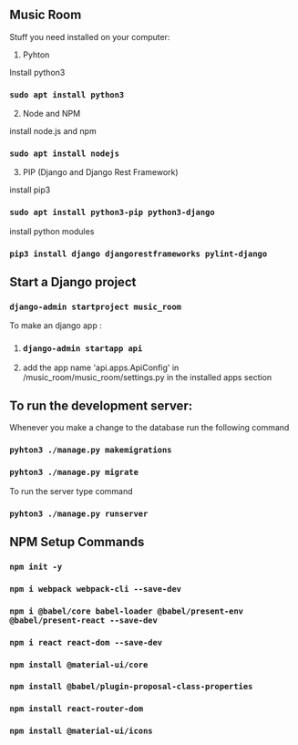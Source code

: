 ## Music Room

Stuff you need installed on your computer:

1. Pyhton

Install python3 
### `sudo apt install python3`

2. Node and NPM

install node.js and npm
### `sudo apt install nodejs`

3. PIP (Django and Django Rest Framework)

install pip3 
### `sudo apt install python3-pip python3-django`
install python modules 
### `pip3 install django djangorestframeworks pylint-django`


## Start a Django project 
### `django-admin startproject music_room`

To make an django app :
1. ### `django-admin startapp api`
2. add the app name 'api.apps.ApiConfig' in /music_room/music_room/settings.py in the installed apps section


## To run the development server: 

Whenever you make a change to the database run the following command
### `pyhton3 ./manage.py makemigrations`
### `pyhton3 ./manage.py migrate`
To run the server type command
### `pyhton3 ./manage.py runserver`

## NPM Setup Commands

### `npm init -y`
### `npm i webpack webpack-cli --save-dev`
### `npm i @babel/core babel-loader @babel/present-env @babel/present-react --save-dev`
### `npm i react react-dom --save-dev`
### `npm install @material-ui/core`
### `npm install @babel/plugin-proposal-class-properties`
### `npm install react-router-dom`
### `npm install @material-ui/icons`